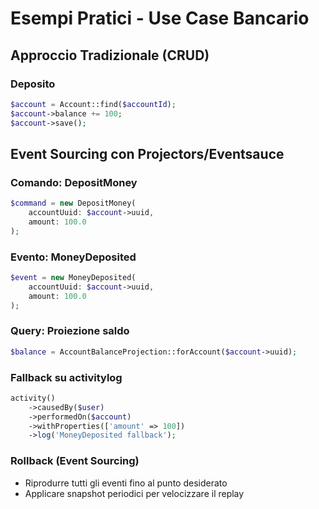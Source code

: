 # Esempi Pratici - Use Case Bancario

## Approccio Tradizionale (CRUD)
### Deposito
```php
$account = Account::find($accountId);
$account->balance += 100;
$account->save();
```

## Event Sourcing con Projectors/Eventsauce
### Comando: DepositMoney
```php
$command = new DepositMoney(
    accountUuid: $account->uuid,
    amount: 100.0
);
```

### Evento: MoneyDeposited
```php
$event = new MoneyDeposited(
    accountUuid: $account->uuid,
    amount: 100.0
);
```

### Query: Proiezione saldo
```php
$balance = AccountBalanceProjection::forAccount($account->uuid);
```

### Fallback su activitylog
```php
activity()
    ->causedBy($user)
    ->performedOn($account)
    ->withProperties(['amount' => 100])
    ->log('MoneyDeposited fallback');
```

### Rollback (Event Sourcing)
- Riprodurre tutti gli eventi fino al punto desiderato
- Applicare snapshot periodici per velocizzare il replay 
